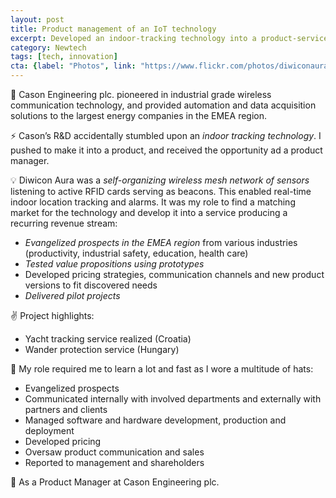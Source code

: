 ```yaml
---
layout: post
title: Product management of an IoT technology
excerpt: Developed an indoor-tracking technology into a product-service system
category: Newtech
tags: [tech, innovation]
cta: {label: "Photos", link: "https://www.flickr.com/photos/diwiconaura/"}
---
```


🏢 Cason Engineering plc. pioneered in industrial grade wireless communication technology, and provided automation and data acquisition solutions to the largest energy companies in the EMEA region.

⚡ Cason’s R&D accidentally stumbled upon an *indoor tracking technology*. I pushed to make it into a product, and received the opportunity ad a product manager.

💡 Diwicon Aura was a *self-organizing wireless mesh network of sensors* listening to active RFID cards serving as beacons. This enabled real-time indoor location tracking and alarms. It was my role to find a matching market for the technology and develop it into a service producing a recurring revenue stream:

- *Evangelized prospects in the EMEA region* from various industries (productivity, industrial safety, education, health care)
- *Tested value propositions using prototypes*
- Developed pricing strategies, communication channels and new product versions to fit discovered needs
- *Delivered pilot projects*

✌️ Project highlights:

- Yacht tracking service realized (Croatia)
- Wander protection service (Hungary)

💙 My role required me to learn a lot and fast as I wore a multitude of hats:

- Evangelized prospects
- Communicated internally with involved departments and externally with partners and clients
- Managed software and hardware development, production and deployment
- Developed pricing
- Oversaw product communication and sales
- Reported to management and shareholders

👥 As a Product Manager at Cason Engineering plc.
